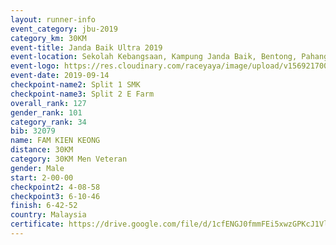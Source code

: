```yaml
---
layout: runner-info 
event_category: jbu-2019 
category_km: 30KM 
event-title: Janda Baik Ultra 2019 
event-location: Sekolah Kebangsaan, Kampung Janda Baik, Bentong, Pahang, Malaysia 
event-logo: https://res.cloudinary.com/raceyaya/image/upload/v1569217009/logo/janda-baik_vch1pc.jpg 
event-date: 2019-09-14 
checkpoint-name2: Split 1 SMK 
checkpoint-name3: Split 2 E Farm 
overall_rank: 127
gender_rank: 101
category_rank: 34
bib: 32079
name: FAM KIEN KEONG
distance: 30KM
category: 30KM Men Veteran
gender: Male
start: 2-00-00
checkpoint2: 4-08-58
checkpoint3: 6-10-46
finish: 6-42-52
country: Malaysia
certificate: https://drive.google.com/file/d/1cfENGJ0fmmFEi5xwzGPKcJ1VleFSy9mB/view?usp=sharing
---
```


